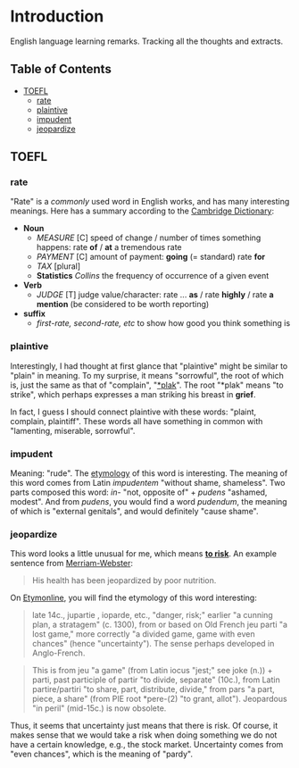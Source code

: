 # Introduction

English language learning remarks. Tracking all the thoughts and extracts.

## Table of Contents

- [TOEFL](#toefl)
  * [rate](#rate)
  * [plaintive](#plaintive)
  * [impudent](#impudent)
  * [jeopardize](#jeopardize)

## TOEFL

### rate

"Rate" is a *commonly* used word in English works, and has many interesting meanings. Here has a summary according to the [Cambridge Dictionary](https://dictionary.cambridge.org/zhs/词典/英语-汉语-简体/rate):

* **Noun**
  * *MEASURE* [C] speed of change / number of times something happens: rate **of** / **at** a tremendous rate
  * *PAYMENT* [C] amount of payment: **going** (= standard) rate **for**
  * *TAX* [plural] 
  * **Statistics** *Collins* the frequency of occurrence of a given event
* **Verb**
  * *JUDGE* [T] judge value/character: rate ... **as** / rate **highly** / rate **a mention** (be considered to be worth reporting)
* **suffix**
  * *first-rate, second-rate, etc* to show how good you think something is

### plaintive

Interestingly, I had thought at first glance that "plaintive" might be similar to "plain" in meaning. To my surprise, it means "sorrowful", the root of which is, just the same as that of "complain", "[\*plak](https://www.etymonline.com/word/*plak-)". The root "\*plak" means "to strike", which perhaps expresses a man striking his breast in **grief**.

In fact, I guess I should connect plaintive with these words: "plaint, complain, plaintiff". These words all have something in common with "lamenting, miserable, sorrowful".

### impudent

Meaning: "rude". The [etymology](https://www.etymonline.com/word/impudent) of this word is interesting. The meaning of this word comes from Latin *impudentem* "without shame, shameless". Two parts composed this word: *in-* "not, opposite of" + *pudens* "ashamed, modest". And from *pudens*, you would find a word *pudendum*, the meaning of which is "external genitals", and would definitely "cause shame".

### jeopardize

This word looks a little unusual for me, which means [**to risk**](https://dictionary.cambridge.org/zhs/词典/英语-汉语-简体/jeopardize). An example sentence from [Merriam-Webster](https://www.merriam-webster.com/dictionary/jeopardize): 

> His health has been jeopardized by poor nutrition.

On [Etymonline](https://www.etymonline.com/word/jeopardy), you will find the etymology of this word interesting:

> late 14c., jupartie , ioparde, etc., "danger, risk;" earlier "a cunning plan, a stratagem" (c. 1300), from or based on Old French jeu parti "a lost game," more correctly "a divided game, game with even chances" (hence "uncertainty"). The sense perhaps developed in Anglo-French.

> This is from jeu "a game" (from Latin iocus "jest;" see joke (n.)) + parti, past participle of partir "to divide, separate" (10c.), from Latin partire/partiri "to share, part, distribute, divide," from pars "a part, piece, a share" (from PIE root \*pere-(2) "to grant, allot"). Jeopardous "in peril" (mid-15c.) is now obsolete.

Thus, it seems that uncertainty just means that there is risk. Of course, it makes sense that we would take a risk when doing something we do not have a certain knowledge, e.g., the stock market. Uncertainty comes from "even chances", which is the meaning of "pardy".
